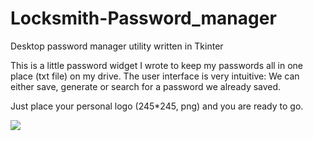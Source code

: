 # Locksmith-Password_manager

Desktop password manager utility written in Tkinter

This is a little password widget I wrote to keep my passwords all in one place (txt file) on my drive.
The user interface is very intuitive: We can either save, generate or search for a password we already saved. 

Just place your personal logo (245*245, png) and you are ready to go. 


![](main/locksmith_ui.jpg)

